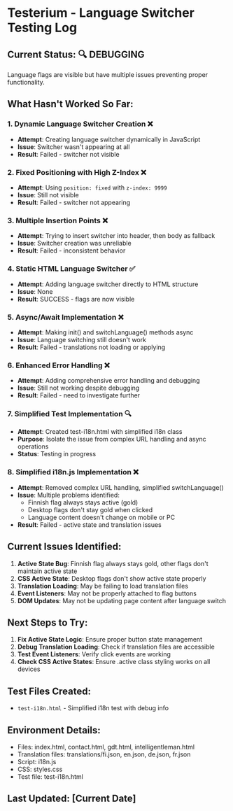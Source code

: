 # Testerium - Language Switcher Testing Log

## Current Status: 🔍 DEBUGGING
Language flags are visible but have multiple issues preventing proper functionality.

## What Hasn't Worked So Far:

### 1. Dynamic Language Switcher Creation ❌
- **Attempt**: Creating language switcher dynamically in JavaScript
- **Issue**: Switcher wasn't appearing at all
- **Result**: Failed - switcher not visible

### 2. Fixed Positioning with High Z-Index ❌
- **Attempt**: Using `position: fixed` with `z-index: 9999`
- **Issue**: Still not visible
- **Result**: Failed - switcher not appearing

### 3. Multiple Insertion Points ❌
- **Attempt**: Trying to insert switcher into header, then body as fallback
- **Issue**: Switcher creation was unreliable
- **Result**: Failed - inconsistent behavior

### 4. Static HTML Language Switcher ✅
- **Attempt**: Adding language switcher directly to HTML structure
- **Issue**: None
- **Result**: SUCCESS - flags are now visible

### 5. Async/Await Implementation ❌
- **Attempt**: Making init() and switchLanguage() methods async
- **Issue**: Language switching still doesn't work
- **Result**: Failed - translations not loading or applying

### 6. Enhanced Error Handling ❌
- **Attempt**: Adding comprehensive error handling and debugging
- **Issue**: Still not working despite debugging
- **Result**: Failed - need to investigate further

### 7. Simplified Test Implementation 🔍
- **Attempt**: Created test-i18n.html with simplified i18n class
- **Purpose**: Isolate the issue from complex URL handling and async operations
- **Status**: Testing in progress

### 8. Simplified i18n.js Implementation ❌
- **Attempt**: Removed complex URL handling, simplified switchLanguage()
- **Issue**: Multiple problems identified:
  - Finnish flag always stays active (gold)
  - Desktop flags don't stay gold when clicked
  - Language content doesn't change on mobile or PC
- **Result**: Failed - active state and translation issues

## Current Issues Identified:

1. **Active State Bug**: Finnish flag always stays gold, other flags don't maintain active state
2. **CSS Active State**: Desktop flags don't show active state properly
3. **Translation Loading**: May be failing to load translation files
4. **Event Listeners**: May not be properly attached to flag buttons
5. **DOM Updates**: May not be updating page content after language switch

## Next Steps to Try:

1. **Fix Active State Logic**: Ensure proper button state management
2. **Debug Translation Loading**: Check if translation files are accessible
3. **Test Event Listeners**: Verify click events are working
4. **Check CSS Active States**: Ensure .active class styling works on all devices

## Test Files Created:
- `test-i18n.html` - Simplified i18n test with debug info

## Environment Details:
- Files: index.html, contact.html, gdt.html, intelligentleman.html
- Translation files: translations/fi.json, en.json, de.json, fr.json
- Script: i18n.js
- CSS: styles.css
- Test file: test-i18n.html

## Last Updated: [Current Date] 